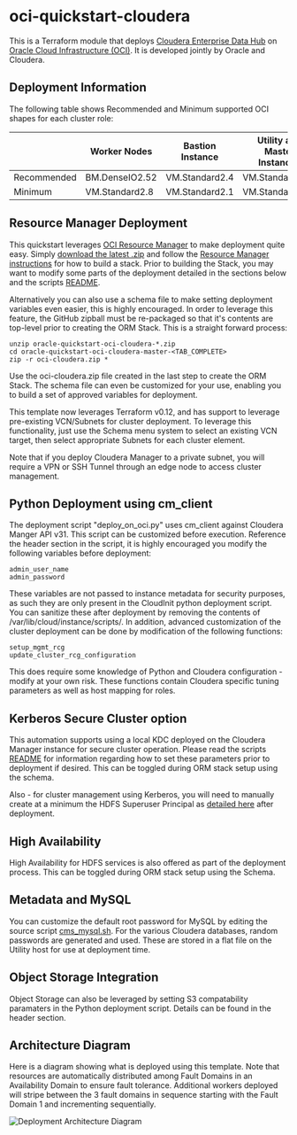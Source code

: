 # oci-quickstart-cloudera
This is a Terraform module that deploys [Cloudera Enterprise Data Hub](https://www.cloudera.com/products/enterprise-data-hub.html) on [Oracle Cloud Infrastructure (OCI)](https://cloud.oracle.com/en_US/cloud-infrastructure).  It is developed jointly by Oracle and Cloudera.

## Deployment Information
The following table shows Recommended and Minimum supported OCI shapes for each cluster role:

|             | Worker Nodes   | Bastion Instance | Utility and Master Instances |
|-------------|----------------|------------------|------------------------------|
| Recommended | BM.DenseIO2.52 | VM.Standard2.4   | VM.Standard2.16              |
| Minimum     | VM.Standard2.8 | VM.Standard2.1   | VM.Standard2.8               |

## Resource Manager Deployment
This quickstart leverages  [OCI Resource Manager](https://docs.cloud.oracle.com/iaas/Content/ResourceManager/Concepts/resourcemanager.htm) to make deployment quite easy.  Simply [download the latest .zip](https://github.com/oracle-quickstart/oci-cloudera/zipball/main) and follow the [Resource Manager instructions](https://docs.cloud.oracle.com/iaas/Content/ResourceManager/Tasks/usingconsole.htm) for how to build a stack.  Prior to building the Stack, you may want to modify some parts of the deployment detailed in the sections below and the scripts [README](https://github.com/oracle-quickstart/oci-cloudera/blob/master/scripts/README.md).

Alternatively you can also use a schema file to make setting deployment variables even easier, this is highly encouraged.   In order to leverage this feature, the GitHub zipball must be re-packaged so that it's contents are top-level prior to creating the ORM Stack.  This is a straight forward process:
```
unzip oracle-quickstart-oci-cloudera-*.zip
cd oracle-quickstart-oci-cloudera-master-<TAB_COMPLETE>
zip -r oci-cloudera.zip *
```

Use the oci-cloudera.zip file created in the last step to create the ORM Stack.  The schema file can even be customized for your use, enabling you to build a set of approved variables for deployment.

This template now leverages Terraform v0.12, and has support to leverage pre-existing VCN/Subnets for cluster deployment.   To leverage this functionality, just use the Schema menu system to select an existing VCN target, then select appropriate Subnets for each cluster element.

Note that if you deploy Cloudera Manager to a private subnet, you will require a VPN or SSH Tunnel through an edge node to access cluster management.

## Python Deployment using cm_client
The deployment script "deploy_on_oci.py" uses cm_client against Cloudera Manger API v31.  This script can be customized before execution.  Reference the header section in the script, it is highly encouraged you modify the following variables before deployment:

	admin_user_name
	admin_password

These variables are not passed to instance metadata for security purposes, as such they are only present in the CloudInit python deployment script.  You can sanitize these after deployment by removing the contents of /var/lib/cloud/instance/scripts/.
In addition, advanced customization of the cluster deployment can be done by modification of the following functions:

	setup_mgmt_rcg
	update_cluster_rcg_configuration

This does require some knowledge of Python and Cloudera configuration - modify at your own risk.  These functions contain Cloudera specific tuning parameters as well as host mapping for roles.

## Kerberos Secure Cluster option

This automation supports using a local KDC deployed on the Cloudera Manager instance for secure cluster operation.  Please read the scripts [README](https://github.com/oracle-quickstart/oci-cloudera/blob/master/scripts/README.md) for information regarding how to set these parameters prior to deployment if desired.  This can be toggled during ORM stack setup using the schema.

Also - for cluster management using Kerberos, you will need to manually create at a minimum the HDFS Superuser Principal as [detailed here](https://www.cloudera.com/documentation/enterprise/latest/topics/cm_sg_using_cm_sec_config.html#create-hdfs-superuser) after deployment.
  
## High Availability

High Availability for HDFS services is also offered as part of the deployment process.  This can be toggled during ORM stack setup using the Schema.

## Metadata and MySQL

You can customize the default root password for MySQL by editing the source script [cms_mysql.sh](https://github.com/oracle-quickstart/oci-cloudera/blob/master/scripts/cms_mysql.sh#L188).  For the various Cloudera databases, random passwords are generated and used.  These are stored in a flat file on the Utility host for use at deployment time.

## Object Storage Integration

Object Storage can also be leveraged by setting S3 compatability paramaters in the Python deployment script.   Details can be found in the header section.

## Architecture Diagram
Here is a diagram showing what is deployed using this template.   Note that resources are automatically distributed among Fault Domains in an Availability Domain to ensure fault tolerance.   Additional workers deployed will stripe between the 3 fault domains in sequence starting with the Fault Domain 1 and incrementing sequentially.

![Deployment Architecture Diagram](https://github.com/oracle/oci-quickstart-cloudera/blob/master/images/deployment_architecture.png)

